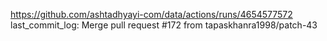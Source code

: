 https://github.com/ashtadhyayi-com/data/actions/runs/4654577572
last_commit_log: Merge pull request #172 from tapaskhanra1998/patch-43